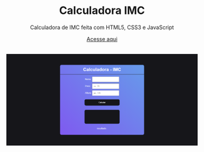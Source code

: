 <h1 align="center">Calculadora IMC</h1>


 <p align="center">Calculadora de IMC feita com HTML5, CSS3 e JavaScript</p>
 <p align="center"><a href="https://marlleyck.github.io/Calculadora-IMC/" target="_blank">Acesse aqui</a></p>

<br>

<img src="screenshots/screenshot.png" alt="screenshot"/>
